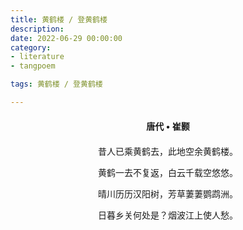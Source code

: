 ```yaml
---
title: 黄鹤楼 / 登黄鹤楼
description:
date: 2022-06-29 00:00:00
category:
- literature
- tangpoem

tags: 黄鹤楼 / 登黄鹤楼

---
```


<div id="poem-author">
唐代 • 崔颢
</div>
<div id="poem-body">
<p class="poem-paragraph">昔人已乘黄鹤去，此地空余黄鹤楼。</p>
<p class="poem-paragraph">黄鹤一去不复返，白云千载空悠悠。</p>
<p class="poem-paragraph">晴川历历汉阳树，芳草萋萋鹦鹉洲。</p>
<p class="poem-paragraph">日暮乡关何处是？烟波江上使人愁。</p>

</div>

<style>

#poem-author {
    width: 100%;
    text-align: center;
    margin: 20px 0;
    font-weight: bold;
}
#poem-body {
    width: 100%;
    text-align: center;
}
.poem-paragraph {
    font-family: "仿宋"
}

</style>